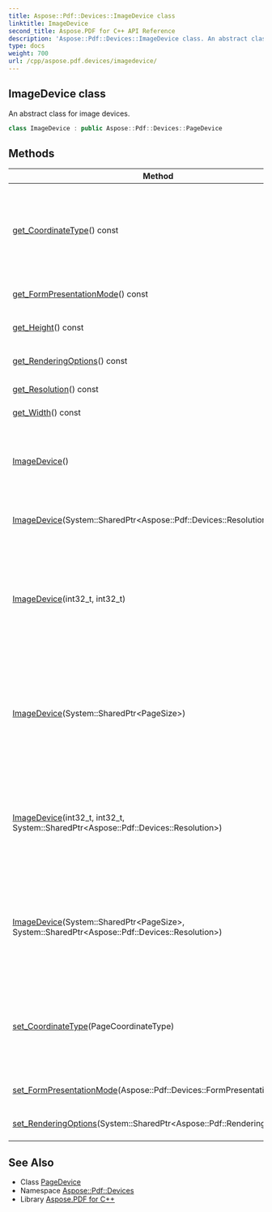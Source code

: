 ```yaml
---
title: Aspose::Pdf::Devices::ImageDevice class
linktitle: ImageDevice
second_title: Aspose.PDF for C++ API Reference
description: 'Aspose::Pdf::Devices::ImageDevice class. An abstract class for image devices in C++.'
type: docs
weight: 700
url: /cpp/aspose.pdf.devices/imagedevice/
---
```

## ImageDevice class


An abstract class for image devices.

```cpp
class ImageDevice : public Aspose::Pdf::Devices::PageDevice
```

## Methods

| Method | Description |
| --- | --- |
| [get_CoordinateType](./get_coordinatetype/)() const | Gets the page coordinate type (Media/Crop boxes). CropBox value is used by default. |
| [get_FormPresentationMode](./get_formpresentationmode/)() const | Gets form presentation mode. |
| [get_Height](./get_height/)() const | Gets image output height. |
| [get_RenderingOptions](./get_renderingoptions/)() const | Gets rendering options. |
| [get_Resolution](./get_resolution/)() const | Gets image resolution. |
| [get_Width](./get_width/)() const | Gets image output width. |
| [ImageDevice](./imagedevice/)() | Abstract initializer for [ImageDevice](./) descendants, set resolution to 150x150. |
| [ImageDevice](./imagedevice/)(System::SharedPtr\<Aspose::Pdf::Devices::Resolution\>) | Abstract initializer for [ImageDevice](./) descendants. |
| [ImageDevice](./imagedevice/)(int32_t, int32_t) | Initializes a new instance of the [JpegDevice](../jpegdevice/) class with provided image dimensions and default resolution (=150). |
| [ImageDevice](./imagedevice/)(System::SharedPtr\<PageSize\>) | Initializes a new instance of the [JpegDevice](../jpegdevice/) class with provided image dimensions and default resolution (=150). |
| [ImageDevice](./imagedevice/)(int32_t, int32_t, System::SharedPtr\<Aspose::Pdf::Devices::Resolution\>) | Initializes a new instance of the [JpegDevice](../jpegdevice/) class with provided image dimensions and resolution. |
| [ImageDevice](./imagedevice/)(System::SharedPtr\<PageSize\>, System::SharedPtr\<Aspose::Pdf::Devices::Resolution\>) | Initializes a new instance of the [JpegDevice](../jpegdevice/) class with provided image dimensions and resolution. |
| [set_CoordinateType](./set_coordinatetype/)(PageCoordinateType) | Sets the page coordinate type (Media/Crop boxes). CropBox value is used by default. |
| [set_FormPresentationMode](./set_formpresentationmode/)(Aspose::Pdf::Devices::FormPresentationMode) | Sets form presentation mode. |
| [set_RenderingOptions](./set_renderingoptions/)(System::SharedPtr\<Aspose::Pdf::RenderingOptions\>) | Sets rendering options. |
## See Also

* Class [PageDevice](../pagedevice/)
* Namespace [Aspose::Pdf::Devices](../)
* Library [Aspose.PDF for C++](../../)
